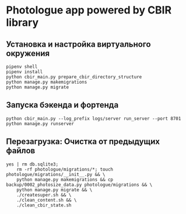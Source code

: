 # Photologue app powered by CBIR library


## Установка и настройка виртуального окружения
```
pipenv shell
pipenv install
python cbir_main.py prepare_cbir_directory_structure
python manage.py makemigrations
python manage.py migrate
```

## Запуска бэкенда и фортенда
```
python cbir_main.py --log_prefix logs/server run_server --port 8701
python manage.py runserver
```
## Перезагрузка: Очистка от предыдущих файлов
```
yes | rm db.sqlite3;
    rm -rf photologue/migrations/*; touch photologue/migrations/__init__.py && \
    python manage.py makemigrations && cp backup/0002_photosize_data.py photologue/migrations && \
    python manage.py migrate && \
    ./createsuper.sh && \
    ./clean_content.sh && \
    ./clean_cbir_state.sh
```
